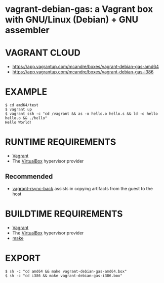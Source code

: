 # vagrant-debian-gas: a Vagrant box with GNU/Linux (Debian) + GNU assembler

# VAGRANT CLOUD

* https://app.vagrantup.com/mcandre/boxes/vagrant-debian-gas-amd64
* https://app.vagrantup.com/mcandre/boxes/vagrant-debian-gas-i386

# EXAMPLE

```console
$ cd amd64/test
$ vagrant up
$ vagrant ssh -c "cd /vagrant && as -o hello.o hello.s && ld -o hello hello.o && ./hello"
Hello World!
```

# RUNTIME REQUIREMENTS

* [Vagrant](https://www.vagrantup.com)
* The [VirtualBox](https://www.virtualbox.org) hypervisor provider

## Recommended

* [vagrant-rsync-back](https://github.com/smerrill/vagrant-rsync-back) assists in copying artifacts from the guest to the host

# BUILDTIME REQUIREMENTS

* [Vagrant](https://www.vagrantup.com)
* The [VirtualBox](https://www.virtualbox.org) hypervisor provider
* [make](https://www.gnu.org/software/make/)

# EXPORT

```console
$ sh -c "cd amd64 && make vagrant-debian-gas-amd64.box"
$ sh -c "cd i386 && make vagrant-debian-gas-i386.box"
```
